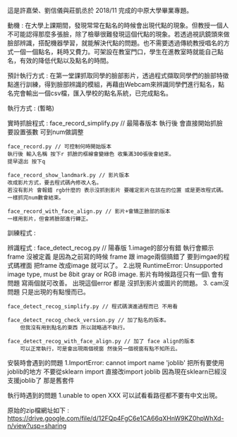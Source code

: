 這是許嘉榮、劉信儀與莊凱丞於 2018/11 完成的中原大學畢業專題。

動機 :
    在大學上課期間，發現常常在點名的時候會出現代點的現象。但教授一個人不可能認得那麼多張臉，除了檢舉很難發現這個代點的現象。若透過視訊鏡頭來做臉部辨識，搭配機器學習，就能解決代點的問題。也不需要透過傳統教授唱名的方式一個一個點名，耗時又費力。可架設在教室門口，學生在進教室時就能自己點名，有效的降低代點以及點名的時間。

預計執行方式 :
    在第一堂課抓取同學的臉部影片，透過程式擷取同學們的臉部特徵點進行訓練，得到臉部辨識的模組，再藉由Webcam來辨識同學們進行點名，點名完會輸出一個csv檔，匯入學校的點名系統，已完成點名。


執行方式 :
    (暫略)


實時抓臉程式 : 
    face_record_simplify.py // 最陽春版本
    執行後 會直接開始抓臉 
    要設置張數 可到num做調整

    face_record.py // 可控制何時開始版本 
    執行後 輸入名稱 按下r 抓臉的框線會變綠色 收集滿300張後會結束。
    提早退出 按下q 

    face_record_show_landmark.py // 影片版本
    改成影片方式，要去程式碼內修改人名。
    若沒有影片 會報錯 rgb什麼的 表示沒抓到影片 要確定影片在該在的位置 或是更改程式碼。
    一樣抓完num數會結束。

    face_record_with_face_align.py // 影片+會矯正臉部的版本
    一樣用影片，但會將臉部進行轉正。

訓練程式 :



辨識程式 :
    face_detect_recog.py // 陽春版
    1.image的部分有錯  執行會顯示 frame 沒被定義 是因為之前寫的時候  frame 跟 image兩個搞錯了
        要到imgae的程式碼裡面 把frame 改成image 就可以了。
    2.出現 RuntimeError: Unsupported image type, must be 8bit gray or RGB image.
        影片有時候路徑只有一個\ 會有問題  寫兩個就可改善。
        出現這個error 都是 沒抓到影片或圖片的問題。
    3. cam沒問題 只是出現的有點慢而已。

    face_detect_recog_simplify.py // 程式碼演進過程而已 不用看

    face_detect_recog_check_version.py // 加了點名的版本。
        但我沒有用到點名的東西 所以就略過不執行。

    face_detect_recog_with_face_align.py // 加了 face align的版本
        可以正常執行，可是會出現兩個視窗 然後另一個視窗有點不知所云。





安裝時會遇到的問題 
    1.ImportError: cannot import name 'joblib'
        把所有要使用joblib的地方 不要從sklearn import 直接改import joblib 
        因為現在sklearn已經沒支援joblib了 那是舊套件
    


執行時遇到的問題
    1.unable to open XXX
        可以試看看路徑都不要有中文出現。

原始的zip檔網址如下 : https://drive.google.com/file/d/12FQp4FgC6e1CA66qXHnW9KZ0hpWhXd-n/view?usp=sharing